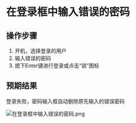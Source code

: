 # 在登录框中输入错误的密码

## 操作步骤

1. 开机，选择登录的用户
2. 输入错误的密码
3. 摁下Enter键进行登录或点击“锁”图标

## 预期结果

登录失败，密码输入框自动删除原先输入的错误密码

![在登录框中输入错误的密码.png](../img/在登录框中输入错误的密码.png)
